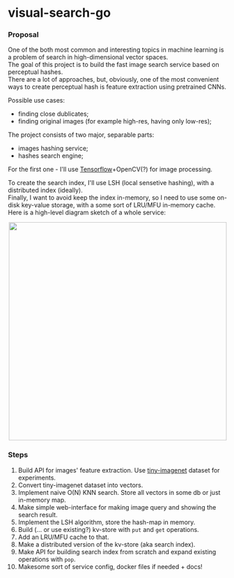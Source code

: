 # visual-search-go

### Proposal  

One of the both most common and interesting topics in machine learning is a problem of search in high-dimensional vector spaces.  
The goal of this project is to build the fast image search service based on perceptual hashes.  
There are a lot of approaches, but, obviously, one of the most convenient ways to create perceptual hash is feature extraction using pretrained CNNs.  

Possible use cases:  
 - finding close dublicates;  
 - finding original images (for example high-res, having only low-res);  
 
The project consists of two major, separable parts:  
 - images hashing service;  
 - hashes search engine;  

For the first one - I'll use [Tensorflow](https://syslog.ravelin.com/go-tensorflow-74d1101fab3f)+OpenCV(?) for image processing.   

To create the search index, I'll use LSH (local sensetive hashing), with a distributed index (ideally).  
Finally, I want to avoid keep the index in-memory, so I need to use some on-disk key-value storage, with a some sort of LRU/MFU in-memory cache.  
Here is a high-level diagram sketch of a whole service:  
<p align="center"> <img src="https://github.com/gasparian/visual-search-go/blob/master/imgs/random - images-search2.jpg" height="500" /> </p>  

### Steps  

1. Build API for images' feature extraction. Use [tiny-imagenet](http://cs231n.stanford.edu/tiny-imagenet-200.zip) dataset for experiments.  
2. Convert tiny-imagenet dataset into vectors.  
3. Implement naive O(N) KNN search. Store all vectors in some db or just in-memory map.  
4. Make simple web-interface for making image query and showing the search result.  
5. Implement the LSH algorithm, store the hash-map in memory.  
6. Build (... or use existing?) kv-store with `put` and `get` operations.  
7. Add an LRU/MFU cache to that.  
8. Make a distributed version of the kv-store (aka search index).  
9. Make API for building search index from scratch and expand existing operations with `pop`.  
10. Makesome sort of service config, docker files if needed + docs!  

 
